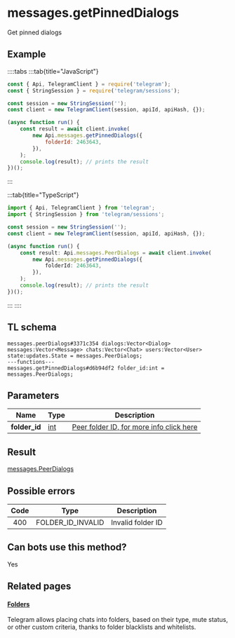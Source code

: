 # messages.getPinnedDialogs

Get pinned dialogs

## Example

::::tabs
:::tab{title="JavaScript"}

```js
const { Api, TelegramClient } = require('telegram');
const { StringSession } = require('telegram/sessions');

const session = new StringSession('');
const client = new TelegramClient(session, apiId, apiHash, {});

(async function run() {
    const result = await client.invoke(
        new Api.messages.getPinnedDialogs({
            folderId: 2463643,
        }),
    );
    console.log(result); // prints the result
})();
```

:::

:::tab{title="TypeScript"}

```ts
import { Api, TelegramClient } from 'telegram';
import { StringSession } from 'telegram/sessions';

const session = new StringSession('');
const client = new TelegramClient(session, apiId, apiHash, {});

(async function run() {
    const result: Api.messages.PeerDialogs = await client.invoke(
        new Api.messages.getPinnedDialogs({
            folderId: 2463643,
        }),
    );
    console.log(result); // prints the result
})();
```

:::
::::

## TL schema

```
messages.peerDialogs#3371c354 dialogs:Vector<Dialog> messages:Vector<Message> chats:Vector<Chat> users:Vector<User> state:updates.State = messages.PeerDialogs;
---functions---
messages.getPinnedDialogs#d6b94df2 folder_id:int = messages.PeerDialogs;
```

## Parameters

|     Name      | Type                                      | Description                                                                                    |
| :-----------: | ----------------------------------------- | ---------------------------------------------------------------------------------------------- |
| **folder_id** | [int](https://core.telegram.org/type/int) | [Peer folder ID, for more info click here](https://core.telegram.org/api/folders#peer-folders) |

## Result

[messages.PeerDialogs](https://core.telegram.org/type/messages.PeerDialogs)

## Possible errors

| Code | Type              | Description       |
| :--: | ----------------- | ----------------- |
| 400  | FOLDER_ID_INVALID | Invalid folder ID |

## Can bots use this method?

Yes

## Related pages

#### [Folders](https://core.telegram.org/api/folders)

Telegram allows placing chats into folders, based on their type, mute status, or other custom criteria, thanks to folder blacklists and whitelists.
